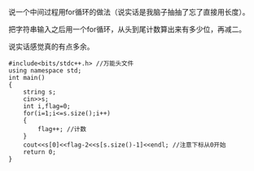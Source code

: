 说一个中间过程用for循环的做法（说实话是我脑子抽抽了忘了直接用长度）。

把字符串输入之后用一个for循环，从头到尾计数算出来有多少位，再减二。

说实话感觉真的有点多余。

```
#include<bits/stdc++.h> //万能头文件
using namespace std;
int main()
{
	string s;
	cin>>s;
	int i,flag=0;
	for(i=1;i<=s.size();i++)
	{
		flag++; //计数
	}
	cout<<s[0]<<flag-2<<s[s.size()-1]<<endl; //注意下标从0开始
	return 0;
}
```
